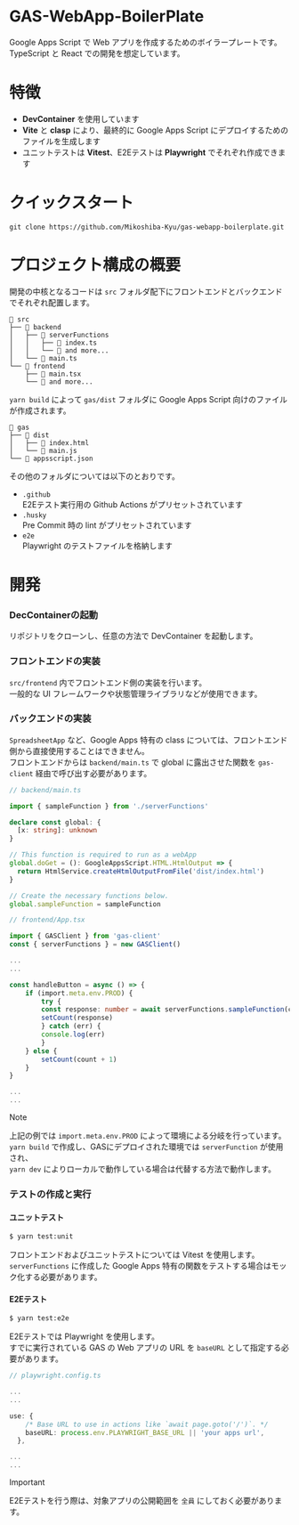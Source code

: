 # GAS-WebApp-BoilerPlate

Google Apps Script で Web アプリを作成するためのボイラープレートです。  
TypeScript と React での開発を想定しています。

# 特徴

- **DevContainer** を使用しています
- **Vite** と **clasp** により、最終的に Google Apps Script にデプロイするためのファイルを生成します
- ユニットテストは **Vitest**、E2Eテストは **Playwright** でそれぞれ作成できます

# クイックスタート

```
git clone https://github.com/Mikoshiba-Kyu/gas-webapp-boilerplate.git
```

# プロジェクト構成の概要

開発の中核となるコードは `src` フォルダ配下にフロントエンドとバックエンドでそれぞれ配置します。

```
📁 src
├── 📁 backend
│   ├── 📁 serverFunctions
│   │   ├── 📄 index.ts
│   │   └── 📄 and more...
│   └── 📄 main.ts
└── 📁 frontend
    ├── 📄 main.tsx
    └── 📄 and more...
```

`yarn build` によって `gas/dist` フォルダに Google Apps Script 向けのファイルが作成されます。

```
📁 gas
├── 📁 dist
│   ├── 📄 index.html
│   └── 📄 main.js
└── 📄 appsscript.json
```

その他のフォルダについては以下のとおりです。

- `.github`  
   E2Eテスト実行用の Github Actions がプリセットされています
- `.husky`  
   Pre Commit 時の lint がプリセットされています
- `e2e`  
   Playwright のテストファイルを格納します

# 開発

### DecContainerの起動

リポジトリをクローンし、任意の方法で DevContainer を起動します。

### フロントエンドの実装

`src/frontend` 内でフロントエンド側の実装を行います。  
一般的な UI フレームワークや状態管理ライブラリなどが使用できます。

### バックエンドの実装

`SpreadsheetApp` など、Google Apps 特有の class については、フロントエンド側から直接使用することはできません。  
フロントエンドからは `backend/main.ts` で global に露出させた関数を `gas-client` 経由で呼び出す必要があります。

```typescript
// backend/main.ts

import { sampleFunction } from './serverFunctions'

declare const global: {
  [x: string]: unknown
}

// This function is required to run as a webApp
global.doGet = (): GoogleAppsScript.HTML.HtmlOutput => {
  return HtmlService.createHtmlOutputFromFile('dist/index.html')
}

// Create the necessary functions below.
global.sampleFunction = sampleFunction
```

```typescript
// frontend/App.tsx

import { GASClient } from 'gas-client'
const { serverFunctions } = new GASClient()

...
...

const handleButton = async () => {
    if (import.meta.env.PROD) {
        try {
        const response: number = await serverFunctions.sampleFunction(count)
        setCount(response)
        } catch (err) {
        console.log(err)
        }
    } else {
        setCount(count + 1)
    }
}

...
...
```

> [!NOTE]  
> 上記の例では `import.meta.env.PROD` によって環境による分岐を行っています。  
> `yarn build` で作成し、GASにデプロイされた環境では `serverFunction` が使用され、  
> `yarn dev` によりローカルで動作している場合は代替する方法で動作します。

### テストの作成と実行

#### ユニットテスト

```bash
$ yarn test:unit
```

フロントエンドおよびユニットテストについては Vitest を使用します。  
`serverFunctions` に作成した Google Apps 特有の関数をテストする場合はモック化する必要があります。

#### E2Eテスト

```bash
$ yarn test:e2e
```

E2Eテストでは Playwright を使用します。  
すでに実行されている GAS の Web アプリの URL を `baseURL` として指定する必要があります。

```typescript
// playwright.config.ts

...
...

use: {
    /* Base URL to use in actions like `await page.goto('/')`. */
    baseURL: process.env.PLAYWRIGHT_BASE_URL || 'your apps url',
  },

...
...
```

> [!IMPORTANT]  
> E2Eテストを行う際は、対象アプリの公開範囲を `全員` にしておく必要があります。
